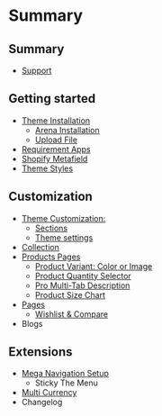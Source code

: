 # Summary

## Summary

* [Support](summary/support.md)

## Getting started

* [Theme Installation](README.md)
  * [Arena Installation](arena-installation.md)
  * [Upload File](upload-file.md)
* [Requirement Apps](app.md)
* [Shopify Metafield](shopify-metafield.md)
* [Theme Styles](change-theme-styles.md)

## Customization

* [Theme Customization:](theme-customization.md)
  * [Sections](sections.md)
  * [Theme settings](theme-settings.md)
* [Collection](collection.md)
* [Products Pages](products.md)
  * [Product Variant: Color or Image](products/product-color-variant.md)
  * [Product Quantity Selector](products/product-quantity-selector.md)
  * [Pro Multi-Tab Description](products/product-multi-tab-description.md)
  * [Product Size Chart](sizechart.md)
* [Pages](pages.md)
  * [Wishlist & Compare](pages/wishlist.md)
* Blogs

## Extensions

* [Mega Navigation Setup](extensions/mega-navigation-setup.md)
  * Sticky The Menu
* [Multi Currency](summary/currency.md)
* Changelog

